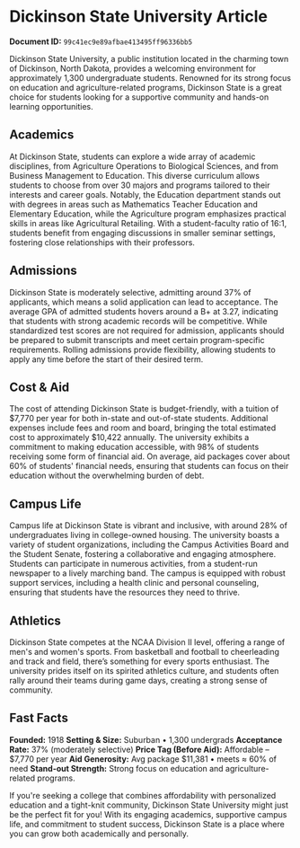 # Dickinson State University Article

**Document ID:** `99c41ec9e89afbae413495ff96336bb5`

Dickinson State University, a public institution located in the charming town of Dickinson, North Dakota, provides a welcoming environment for approximately 1,300 undergraduate students. Renowned for its strong focus on education and agriculture-related programs, Dickinson State is a great choice for students looking for a supportive community and hands-on learning opportunities.

## Academics
At Dickinson State, students can explore a wide array of academic disciplines, from Agriculture Operations to Biological Sciences, and from Business Management to Education. This diverse curriculum allows students to choose from over 30 majors and programs tailored to their interests and career goals. Notably, the Education department stands out with degrees in areas such as Mathematics Teacher Education and Elementary Education, while the Agriculture program emphasizes practical skills in areas like Agricultural Retailing. With a student-faculty ratio of 16:1, students benefit from engaging discussions in smaller seminar settings, fostering close relationships with their professors.

## Admissions
Dickinson State is moderately selective, admitting around 37% of applicants, which means a solid application can lead to acceptance. The average GPA of admitted students hovers around a B+ at 3.27, indicating that students with strong academic records will be competitive. While standardized test scores are not required for admission, applicants should be prepared to submit transcripts and meet certain program-specific requirements. Rolling admissions provide flexibility, allowing students to apply any time before the start of their desired term.

## Cost & Aid
The cost of attending Dickinson State is budget-friendly, with a tuition of $7,770 per year for both in-state and out-of-state students. Additional expenses include fees and room and board, bringing the total estimated cost to approximately $10,422 annually. The university exhibits a commitment to making education accessible, with 98% of students receiving some form of financial aid. On average, aid packages cover about 60% of students' financial needs, ensuring that students can focus on their education without the overwhelming burden of debt.

## Campus Life
Campus life at Dickinson State is vibrant and inclusive, with around 28% of undergraduates living in college-owned housing. The university boasts a variety of student organizations, including the Campus Activities Board and the Student Senate, fostering a collaborative and engaging atmosphere. Students can participate in numerous activities, from a student-run newspaper to a lively marching band. The campus is equipped with robust support services, including a health clinic and personal counseling, ensuring that students have the resources they need to thrive.

## Athletics
Dickinson State competes at the NCAA Division II level, offering a range of men's and women's sports. From basketball and football to cheerleading and track and field, there’s something for every sports enthusiast. The university prides itself on its spirited athletics culture, and students often rally around their teams during game days, creating a strong sense of community.

## Fast Facts
**Founded:** 1918
**Setting & Size:** Suburban • 1,300 undergrads
**Acceptance Rate:** 37% (moderately selective)
**Price Tag (Before Aid):** Affordable – $7,770 per year
**Aid Generosity:** Avg package $11,381 • meets ≈ 60% of need
**Stand-out Strength:** Strong focus on education and agriculture-related programs.

If you're seeking a college that combines affordability with personalized education and a tight-knit community, Dickinson State University might just be the perfect fit for you! With its engaging academics, supportive campus life, and commitment to student success, Dickinson State is a place where you can grow both academically and personally.
